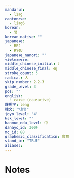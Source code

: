 ```yaml
---
mandarin:
  - lìng
cantonese:
  - ling6
korean:
  - 령
korean_native: ""
japanese:
  - REI
  - RYOU
japanese_nanori: ""
vietnamese:
middle_chinese_initial: l
middle_chinese_final: eŋ
stroke_count: 5
radical: 人
skip_number: 2-2-3
grade_level: 3
pos: ""
english:
  - cause (causative)
羅馬字: leng
韓文: "\b렁"
joyo_level: "4"
hsk_level: ""
hanmun_edu_level: 中
danayo_id: 3009
mc_id: 88
graphemic_classification: 會意
stand_in: "TRUE"
aliases:
---
```


# Notes
